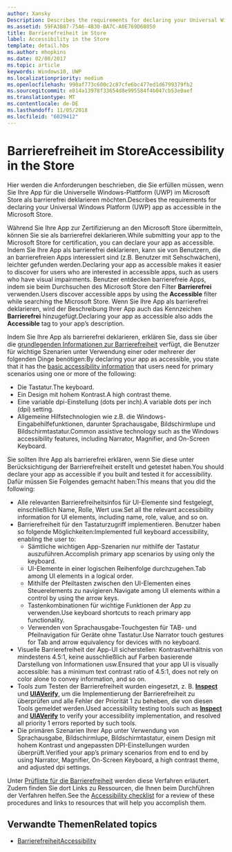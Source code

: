 ```yaml
---
author: Xansky
Description: Describes the requirements for declaring your Universal Windows Platform (UWP) app as accessible in the Microsoft Store.
ms.assetid: 59FA3B87-75A6-4B30-BA7C-A0E769D68050
title: Barrierefreiheit im Store
label: Accessibility in the Store
template: detail.hbs
ms.author: mhopkins
ms.date: 02/08/2017
ms.topic: article
keywords: Windows10, UWP
ms.localizationpriority: medium
ms.openlocfilehash: 990af773c600c2c87cfe6bc477ed1d6799379fb2
ms.sourcegitcommit: e814a13978f33654d8e995584f4b047cb53e0aef
ms.translationtype: MT
ms.contentlocale: de-DE
ms.lasthandoff: 11/05/2018
ms.locfileid: "6029412"
---
```

# <a name="accessibility-in-the-store"></a><span data-ttu-id="4a7b0-103">Barrierefreiheit im Store</span><span class="sxs-lookup"><span data-stu-id="4a7b0-103">Accessibility in the Store</span></span>  



<span data-ttu-id="4a7b0-104">Hier werden die Anforderungen beschrieben, die Sie erfüllen müssen, wenn Sie Ihre App für die Universelle Windows-Plattform (UWP) im Microsoft Store als barrierefrei deklarieren möchten.</span><span class="sxs-lookup"><span data-stu-id="4a7b0-104">Describes the requirements for declaring your Universal Windows Platform (UWP) app as accessible in the Microsoft Store.</span></span>

<span data-ttu-id="4a7b0-105">Während Sie Ihre App zur Zertifizierung an den Microsoft Store übermitteln, können Sie sie als barrierefrei deklarieren.</span><span class="sxs-lookup"><span data-stu-id="4a7b0-105">While submitting your app to the Microsoft Store for certification, you can declare your app as accessible.</span></span> <span data-ttu-id="4a7b0-106">Indem Sie Ihre App als barrierefrei deklarieren, kann sie von Benutzern, die an barrierefreien Apps interessiert sind (z.B. Benutzer mit Sehschwächen), leichter gefunden werden.</span><span class="sxs-lookup"><span data-stu-id="4a7b0-106">Declaring your app as accessible makes it easier to discover for users who are interested in accessible apps, such as users who have visual impairments.</span></span> <span data-ttu-id="4a7b0-107">Benutzer entdecken barrierefreie Apps, indem sie beim Durchsuchen des Microsoft Store den Filter **Barrierefrei** verwenden.</span><span class="sxs-lookup"><span data-stu-id="4a7b0-107">Users discover accessible apps by using the **Accessible** filter while searching the Microsoft Store.</span></span> <span data-ttu-id="4a7b0-108">Wenn Sie Ihre App als barrierefrei deklarieren, wird der Beschreibung Ihrer App auch das Kennzeichen **Barrierefrei** hinzugefügt.</span><span class="sxs-lookup"><span data-stu-id="4a7b0-108">Declaring your app as accessible also adds the **Accessible** tag to your app’s description.</span></span>

<span data-ttu-id="4a7b0-109">Indem Sie Ihre App als barrierefrei deklarieren, erklären Sie, dass sie über die [grundlegenden Informationen zur Barrierefreiheit](basic-accessibility-information.md) verfügt, die Benutzer für wichtige Szenarien unter Verwendung einer oder mehrerer der folgenden Dinge benötigen:</span><span class="sxs-lookup"><span data-stu-id="4a7b0-109">By declaring your app as accessible, you state that it has the [basic accessibility information](basic-accessibility-information.md) that users need for primary scenarios using one or more of the following:</span></span>

* <span data-ttu-id="4a7b0-110">Die Tastatur.</span><span class="sxs-lookup"><span data-stu-id="4a7b0-110">The keyboard.</span></span>
* <span data-ttu-id="4a7b0-111">Ein Design mit hohem Kontrast.</span><span class="sxs-lookup"><span data-stu-id="4a7b0-111">A high contrast theme.</span></span>
* <span data-ttu-id="4a7b0-112">Eine variable dpi-Einstellung (dots per inch).</span><span class="sxs-lookup"><span data-stu-id="4a7b0-112">A variable dots per inch (dpi) setting.</span></span>
* <span data-ttu-id="4a7b0-113">Allgemeine Hilfstechnologien wie z.B. die Windows-Eingabehilfefunktionen, darunter Sprachausgabe, Bildschirmlupe und Bildschirmtastatur.</span><span class="sxs-lookup"><span data-stu-id="4a7b0-113">Common assistive technology such as the Windows accessibility features, including Narrator, Magnifier, and On-Screen Keyboard.</span></span>

<span data-ttu-id="4a7b0-114">Sie sollten Ihre App als barrierefrei erklären, wenn Sie diese unter Berücksichtigung der Barrierefreiheit erstellt und getestet haben.</span><span class="sxs-lookup"><span data-stu-id="4a7b0-114">You should declare your app as accessible if you built and tested it for accessibility.</span></span> <span data-ttu-id="4a7b0-115">Dafür müssen Sie Folgendes gemacht haben:</span><span class="sxs-lookup"><span data-stu-id="4a7b0-115">This means that you did the following:</span></span>

* <span data-ttu-id="4a7b0-116">Alle relevanten Barrierefreiheitsinfos für UI-Elemente sind festgelegt, einschließlich Name, Rolle, Wert usw.</span><span class="sxs-lookup"><span data-stu-id="4a7b0-116">Set all the relevant accessibility information for UI elements, including name, role, value, and so on.</span></span>
* <span data-ttu-id="4a7b0-117">Barrierefreiheit für den Tastaturzugriff implementieren. Benutzer haben so folgende Möglichkeiten:</span><span class="sxs-lookup"><span data-stu-id="4a7b0-117">Implemented full keyboard accessibility, enabling the user to:</span></span>
    * <span data-ttu-id="4a7b0-118">Sämtliche wichtigen App-Szenarien nur mithilfe der Tastatur auszuführen.</span><span class="sxs-lookup"><span data-stu-id="4a7b0-118">Accomplish primary app scenarios by using only the keyboard.</span></span>
    * <span data-ttu-id="4a7b0-119">UI-Elemente in einer logischen Reihenfolge durchzugehen.</span><span class="sxs-lookup"><span data-stu-id="4a7b0-119">Tab among UI elements in a logical order.</span></span>
    * <span data-ttu-id="4a7b0-120">Mithilfe der Pfeiltasten zwischen den UI-Elementen eines Steuerelements zu navigieren.</span><span class="sxs-lookup"><span data-stu-id="4a7b0-120">Navigate among UI elements within a control by using the arrow keys.</span></span>
    * <span data-ttu-id="4a7b0-121">Tastenkombinationen für wichtige Funktionen der App zu verwenden.</span><span class="sxs-lookup"><span data-stu-id="4a7b0-121">Use keyboard shortcuts to reach primary app functionality.</span></span>
    * <span data-ttu-id="4a7b0-122">Verwenden von Sprachausgabe-Touchgesten für TAB- und Pfeilnavigation für Geräte ohne Tastatur.</span><span class="sxs-lookup"><span data-stu-id="4a7b0-122">Use Narrator touch gestures for Tab and arrow equivalency for devices with no keyboard.</span></span>
* <span data-ttu-id="4a7b0-123">Visuelle Barrierefreiheit der App-UI sicherstellen: Kontrastverhältnis von mindestens 4.5:1, keine ausschließlich auf Farben basierende Darstellung von Informationen usw.</span><span class="sxs-lookup"><span data-stu-id="4a7b0-123">Ensured that your app UI is visually accessible: has a minimum text contrast ratio of 4.5:1, does not rely on color alone to convey information, and so on.</span></span>
* <span data-ttu-id="4a7b0-124">Tools zum Testen der Barrierefreiheit wurden eingesetzt, z. B. [**Inspect**](https://msdn.microsoft.com/library/windows/desktop/Dd318521) und [**UIAVerify**](https://msdn.microsoft.com/library/windows/desktop/Hh920986), um die Implementierung der Barrierefreiheit zu überprüfen und alle Fehler der Priorität 1 zu beheben, die von diesen Tools gemeldet werden.</span><span class="sxs-lookup"><span data-stu-id="4a7b0-124">Used accessibility testing tools such as [**Inspect**](https://msdn.microsoft.com/library/windows/desktop/Dd318521) and [**UIAVerify**](https://msdn.microsoft.com/library/windows/desktop/Hh920986) to verify your accessibility implementation, and resolved all priority 1 errors reported by such tools.</span></span>
* <span data-ttu-id="4a7b0-125">Die primären Szenarien Ihrer App unter Verwendung von Sprachausgabe, Bildschirmlupe, Bildschirmtastatur, einem Design mit hohem Kontrast und angepassten DPI-Einstellungen wurden überprüft.</span><span class="sxs-lookup"><span data-stu-id="4a7b0-125">Verified your app’s primary scenarios from end to end by using Narrator, Magnifier, On-Screen Keyboard, a high contrast theme, and adjusted dpi settings.</span></span>

<span data-ttu-id="4a7b0-126">Unter [Prüfliste für die Barrierefreiheit](accessibility-checklist.md) werden diese Verfahren erläutert. Zudem finden Sie dort Links zu Ressourcen, die Ihnen beim Durchführen der Verfahren helfen.</span><span class="sxs-lookup"><span data-stu-id="4a7b0-126">See the [Accessibility checklist](accessibility-checklist.md) for a review of these procedures and links to resources that will help you accomplish them.</span></span>

<span id="related_topics"/>

## <a name="related-topics"></a><span data-ttu-id="4a7b0-127">Verwandte Themen</span><span class="sxs-lookup"><span data-stu-id="4a7b0-127">Related topics</span></span>    
* [<span data-ttu-id="4a7b0-128">Barrierefreiheit</span><span class="sxs-lookup"><span data-stu-id="4a7b0-128">Accessibility</span></span>](accessibility.md) 
